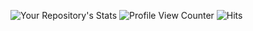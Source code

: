 ![Your Repository's Stats](https://github-readme-stats.vercel.app/api/top-langs/?username=NULL31337&theme=blue-green)
![Profile View Counter](https://komarev.com/ghpvc/?username=Tanu-N-Prabhu)
![Hits](https://hitcounter.pythonanywhere.com/count/tag.svg?url=https://github.com/Tanu-N-Prabhu/Python)
<!--![Your Repository's Stats](https://github-readme-stats.vercel.app/api?username=Your_GitHub_Username&show_icons=true)
**NULL31337/NULL31337** is a ✨ _special_ ✨ repository because its `README.md` (this file) appears on your GitHub profile.

Here are some ideas to get you started:

- 🔭 I’m currently working on ...
- 🌱 I’m currently learning ...
- 👯 I’m looking to collaborate on ...
- 🤔 I’m looking for help with ...
- 💬 Ask me about ...
- 📫 How to reach me: ...
- 😄 Pronouns: ...
- ⚡ Fun fact: ...
-->
